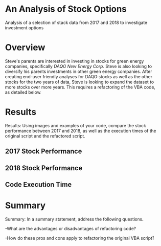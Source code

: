 # An Analysis of Stock Options

Analysis of a selection of stack data from 2017 and 2018 to investigate investment options

# Overview

Steve's parents are interested in investing in stocks for green energy companies, specifically *DAQO New Energy Corp*. Steve is also looking to diversify his parents investments in other green energy companies. After creating end-user friendly analyses for DAQO stocks as well as the other stocks for the two years of data, Steve is looking to expand the dataset to more stocks over more years. This requires a refactoring of the VBA code, as detailed below.

# Results

Results: Using images and examples of your code, compare the stock performance between 2017 and 2018, as well as the execution times of the original script and the refactored script.

## 2017 Stock Performance

## 2018 Stock Performance

## Code Execution Time

# Summary

Summary: In a summary statement, address the following questions.

-What are the advantages or disadvantages of refactoring code?

-How do these pros and cons apply to refactoring the original VBA script?
